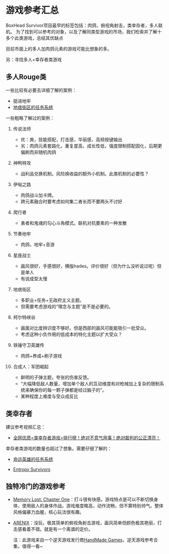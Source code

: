 # 游戏参考汇总

BoxHead Survivor项目最早的标签包括：肉鸽，俯视角射击，类幸存者，多人联机。
为了找到可以参考的对象，以及了解同类型游戏的市场，我们检索并了解十多个此类游戏，总结其优缺点

目前市面上的多人加肉鸽元素的游戏可能比想象的多。

另：寻找多人+幸存者类游戏


## 多人Rouge类

一些比较有必要去详细了解的案例：
- 挺进地牢
- [地痞街区的任务系统](https://www.bilibili.com/video/BV1Ck4y137FG/?spm_id_from=333.337.search-card.all.click&vd_source=77789d45206011f0f4fba6973f1704c9)

一些粗略了解过的案例：
1. 传说法师
    - 优：爽，技能搭配，打击感，华丽感，高频按键输出
    - 劣：肉鸽元素套路化，重复度高，成长性低，强度限制搭配固化，后期更偏刷而非随机肉鸽

2. 神鸭特攻
    - 战利品兑换机制。风险换收益的额外小机制。此类机制的必要性？

3. 伊甸之路
    - 肉鸽战斗加卡牌。
    - 跨元素融合时要考虑如何集二者长而不要两头不讨好

4. 爬行者
    - 勇者和鬼魂的勾心斗角模式。联机对抗要素的一种发散

5. 节奏地牢
    - 肉鸽，地牢+音游

6. 星座战士
    - 画风很好，手感很好，横版hades。评价很好（但为什么没听说过呢）但是单人
    - 有说成型太慢

7. 地痞街区
    - 多职业+任务+无政府主义主题。
    - 但需要考虑游戏的“理念与主题”是不是必要的。

8. 柯尔特峡谷
    - 画面对比度辨识度不够好。但是西部的画风可能能吸引一批受众。
    - 考虑这种小负作用的低成本的特化主题以扩大受众？

9. 铁锤守卫英雄传
    - 肉鸽+养成+刷子游戏

10. 合成人：军团崛起
    - 鲜明的子弹主题，夸张的伤害反馈。
    - “大幅降低敌人数量，增加单个敌人的互动维度和对枪械加上复杂的限制系统来确保你的每一颗子弹都是经过脑子的”。
    - 某种程度上难度与受众成反比

## 类幸存者

建议参考视频汇总：
- [全网优质<类幸存者游戏>排行榜！绝对不意气用事！绝对裁判的公正漂亮！](
https://www.bilibili.com/video/BV1EG411X7aY/?spm_id_from=333.788.recommend_more_video.-1&vd_source=77789d45206011f0f4fba6973f1704c9)

幸存者类游戏的数量也超过了想象。需要仔细了解的：

- [命运英雄的任务系统](
https://www.bilibili.com/video/BV1g14y1C7Zj/?spm_id_from=333.788.recommend_more_video.-1&vd_source=77789d45206011f0f4fba6973f1704c9)

- [Entropy Survivors](
https://www.bilibili.com/video/BV1XZ42127Nj/?spm_id_from=333.337.search-card.all.click&vd_source=77789d45206011f0f4fba6973f1704c9)


## 独特冷门的游戏参考

- [Memory Lost: Chapter One](https://store.steampowered.com/app/2129490/Memory_Lost_Chapter_One/)：打斗很有快感。游戏特点是可以不断切换身体，使用敌人的身体作战。游戏难度略高，动作流畅，但不算特别帅气。整体风格偏暴力血腥，核心玩法很有趣。

- [ARENIX](https://store.steampowered.com/app/1501210/ARENIX/)：没玩，极其简单的俯视角射击游戏，画风简单但颜色极其艳丽，打击感看着不错。就是有一个离谱的定价。

    注：此游戏来自一个逆天游戏发行商[HandMade Games](https://store.steampowered.com/curator/41067374)，逆天游戏参考合集，值得一看~
